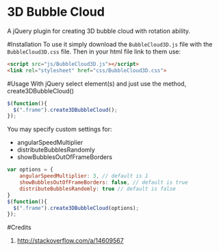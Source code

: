 # 3D Bubble Cloud
A jQuery plugin for creating 3D bubble cloud with rotation ability.

#Installation
To use it simply download the `BubbleCloud3D.js` file with the `BubbleCloud3D.css` file. Then in your html file link to them use:
```html
<script src="js/BubbleCloud3D.js"></script>
<link rel="stylesheet" href="css/BubbleCloud3D.css">
```
#Usage
With jQuery select element(s) and just use the method, create3DBubbleCloud()

```js
$(function(){
  $(".frame").create3DBubbleCloud();
});
```

You may specify custom settings for:
- angularSpeedMultiplier
- distributeBubblesRandomly
- showBubblesOutOfFrameBorders

```js
var options = {
    angularSpeedMultiplier: 3, // default is 1
    showBubblesOutOfFrameBorders: false, // default is true
    distributeBubblesRandomly: true // default is false
}
$(function(){
  $(".frame").create3DBubbleCloud(options);
});
```

#Credits
1. http://stackoverflow.com/a/14609567
